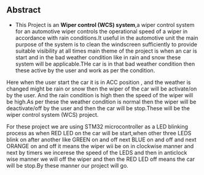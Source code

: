 ## Abstract
* This Project is an __Wiper control (WCS) system__,a wiper control system for an automotive wiper controls the operational speed of a wiper in accordance with rain conditions.It useful in the automotive unit the main purpose of the system is to clean the windscreen sufficiently to provide suitable visibility at all times main theme of the project is when an car is start and in the bad weather condition like in rain and snow these system will be applicable.THe car is in that bad weather condition then these active by the user and work as per the condition.

 Here when the user start the car it is in ACC position , and the weather is changed might be rain or snow then the wiper of the car will be activate/on by the user. And the rain condition is high then the speed of the wiper will be high.As per these the weather condition is normal then the wiper will be deactivate/off by the user and then the car will be stop.These will be the wiper control system (WCS) project.

 For these project we are using STM32 microcontroller as a LED blinking process as when RED LED on the car will be start,when other three LEDS blink on after another like GREEN on and off next BLUE on and off and next ORANGE on and off it means the wiper wii be on in clockwise manner and next by timers we incerese the speed of the LEDS and then in anticlock wise manner we will off the wiper and then the RED LED off means the car will be stop.By these manner our project will go.

